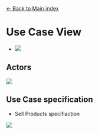 [<- Back to Main index](./main-index.md)

# Use Case View

* ![](../out/UserCaseView.Overview.png)

## Actors

![](../out/Actors.png)

## Use Case specification

* Sell Products specifiaction

![](../out/SellProducts.StateDiagram.png)
